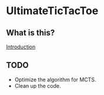 # UltimateTicTacToe
## What is this?
[Introduction](https://mathwithbaddrawings.com/2013/06/16/ultimate-tic-tac-toe/)
## TODO
* Optimize the algorithm for MCTS.
* Clean up the code.
